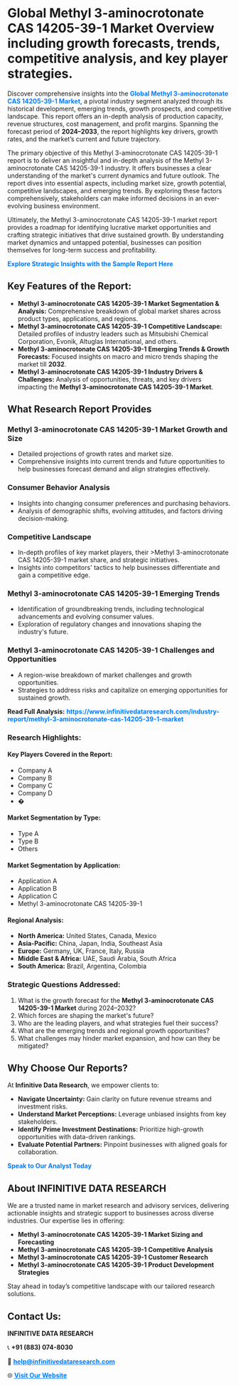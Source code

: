 <h1>Global Methyl 3-aminocrotonate CAS 14205-39-1 Market Overview including growth forecasts, trends, competitive analysis, and key player strategies.</h1>
<p>
Discover comprehensive insights into the 
<a href="https://www.infinitivedataresearch.com/industry-report/methyl-3-aminocrotonate-cas-14205-39-1-market" rel="dofollow" style="color: #007BFF; text-decoration: none;"><strong>Global Methyl 3-aminocrotonate CAS 14205-39-1 Market</strong></a>, a pivotal industry segment analyzed through its historical development, emerging trends, growth prospects, and competitive landscape. This report offers an in-depth analysis of production capacity, revenue structures, cost management, and profit margins. Spanning the forecast period of <strong>2024–2033</strong>, the report highlights key drivers, growth rates, and the market’s current and future trajectory.
</p>
<p>
The primary objective of this Methyl 3-aminocrotonate CAS 14205-39-1 report is to deliver an insightful and in-depth analysis of the Methyl 3-aminocrotonate CAS 14205-39-1 industry. It offers businesses a clear understanding of the market's current dynamics and future outlook. The report dives into essential aspects, including market size, growth potential, competitive landscapes, and emerging trends. By exploring these factors comprehensively, stakeholders can make informed decisions in an ever-evolving business environment.
</p>
<p>
Ultimately, the Methyl 3-aminocrotonate CAS 14205-39-1 market report provides a roadmap for identifying lucrative market opportunities and crafting strategic initiatives that drive sustained growth. By understanding market dynamics and untapped potential, businesses can position themselves for long-term success and profitability.
</p>
<p>
<a href="https://www.infinitivedataresearch.com/request-sample/reportId=111554" style="color: #007BFF; text-decoration: none;"><strong>Explore Strategic Insights with the Sample Report Here</strong></a>
</p>

<h2>Key Features of the Report:</h2>
<ul>
<li><strong>Methyl 3-aminocrotonate CAS 14205-39-1 Market Segmentation & Analysis:</strong> Comprehensive breakdown of global market shares across product types, applications, and regions.</li>
<li><strong>Methyl 3-aminocrotonate CAS 14205-39-1 Competitive Landscape:</strong> Detailed profiles of industry leaders such as Mitsubishi Chemical Corporation, Evonik, Altuglas International, and others.</li>
<li><strong>Methyl 3-aminocrotonate CAS 14205-39-1 Emerging Trends & Growth Forecasts:</strong> Focused insights on macro and micro trends shaping the market till <strong>2032</strong>.</li>
<li><strong>Methyl 3-aminocrotonate CAS 14205-39-1 Industry Drivers & Challenges:</strong> Analysis of opportunities, threats, and key drivers impacting the <strong>Methyl 3-aminocrotonate CAS 14205-39-1 Market</strong>.</li>
</ul>

<h2>What Research Report Provides</h2>
<h3>Methyl 3-aminocrotonate CAS 14205-39-1 Market Growth and Size</h3>
<ul>
<li>Detailed projections of growth rates and market size.</li>
<li>Comprehensive insights into current trends and future opportunities to help businesses forecast demand and align strategies effectively.</li>
</ul>

<h3>Consumer Behavior Analysis</h3>
<ul>
<li>Insights into changing consumer preferences and purchasing behaviors.</li>
<li>Analysis of demographic shifts, evolving attitudes, and factors driving decision-making.</li>
</ul>

<h3>Competitive Landscape</h3>
<ul>
<li>In-depth profiles of key market players, their >Methyl 3-aminocrotonate CAS 14205-39-1 market share, and strategic initiatives.</li>
<li>Insights into competitors' tactics to help businesses differentiate and gain a competitive edge.</li>
</ul>

<h3>Methyl 3-aminocrotonate CAS 14205-39-1 Emerging Trends</h3>
<ul>
<li>Identification of groundbreaking trends, including technological advancements and evolving consumer values.</li>
<li>Exploration of regulatory changes and innovations shaping the industry's future.</li>
</ul>

<h3>Methyl 3-aminocrotonate CAS 14205-39-1 Challenges and Opportunities</h3>
<ul>
<li>A region-wise breakdown of market challenges and growth opportunities.</li>
<li>Strategies to address risks and capitalize on emerging opportunities for sustained growth.</li>
</ul>
<p><strong>Read Full Analysis:</strong> <a href="https://www.infinitivedataresearch.com/industry-report/methyl-3-aminocrotonate-cas-14205-39-1-market" rel="dofollow" style="color: #007BFF; text-decoration: none;"><strong>https://www.infinitivedataresearch.com/industry-report/methyl-3-aminocrotonate-cas-14205-39-1-market</strong></a></p>
<h3>Research Highlights:</h3>
<h4>Key Players Covered in the Report:</h4>
<ul><li>Company A</li><li>Company B</li><li>Company C</li><li>Company D</li><li>�</li></ul>
<h4>Market Segmentation by Type:</h4>
<ul><li>Type A</li><li>Type B</li><li>Others</li></ul>
<h4>Market Segmentation by Application:</h4>
<ul><li>Application A</li><li>Application B</li><li>Application C</li><li>Methyl 3-aminocrotonate CAS 14205-39-1</li></ul>

<h4>Regional Analysis:</h4>
<ul>
<li><strong>North America:</strong> United States, Canada, Mexico</li>
<li><strong>Asia-Pacific:</strong> China, Japan, India, Southeast Asia</li>
<li><strong>Europe:</strong> Germany, UK, France, Italy, Russia</li>
<li><strong>Middle East & Africa:</strong> UAE, Saudi Arabia, South Africa</li>
<li><strong>South America:</strong> Brazil, Argentina, Colombia</li>
</ul>

<h3>Strategic Questions Addressed:</h3>
<ol>
<li>What is the growth forecast for the <strong>Methyl 3-aminocrotonate CAS 14205-39-1 Market</strong> during 2024–2032?</li>
<li>Which forces are shaping the market's future?</li>
<li>Who are the leading players, and what strategies fuel their success?</li>
<li>What are the emerging trends and regional growth opportunities?</li>
<li>What challenges may hinder market expansion, and how can they be mitigated?</li>
</ol>

<h2>Why Choose Our Reports?</h2>
<p>At <strong>Infinitive Data Research</strong>, we empower clients to:</p>
<ul>
<li><strong>Navigate Uncertainty:</strong> Gain clarity on future revenue streams and investment risks.</li>
<li><strong>Understand Market Perceptions:</strong> Leverage unbiased insights from key stakeholders.</li>
<li><strong>Identify Prime Investment Destinations:</strong> Prioritize high-growth opportunities with data-driven rankings.</li>
<li><strong>Evaluate Potential Partners:</strong> Pinpoint businesses with aligned goals for collaboration.</li>
</ul>
<p><a href="https://www.infinitivedataresearch.com/industry-report/methyl-3-aminocrotonate-cas-14205-39-1-market" rel="dofollow" style="color: #007BFF; text-decoration: none;"><strong>Speak to Our Analyst Today</strong></a></p>

<h2>About INFINITIVE DATA RESEARCH</h2>
<p>We are a trusted name in market research and advisory services, delivering actionable insights and strategic support to businesses across diverse industries. Our expertise lies in offering:</p>
<ul>
<li><strong>Methyl 3-aminocrotonate CAS 14205-39-1 Market Sizing and Forecasting</strong></li>
<li><strong>Methyl 3-aminocrotonate CAS 14205-39-1 Competitive Analysis</strong></li>
<li><strong>Methyl 3-aminocrotonate CAS 14205-39-1 Customer Research</strong></li>
<li><strong>Methyl 3-aminocrotonate CAS 14205-39-1 Product Development Strategies</strong></li>
</ul>
<p>Stay ahead in today’s competitive landscape with our tailored research solutions.</p>

<h2>Contact Us:</h2>
<p><strong>INFINITIVE DATA RESEARCH</strong></p>
<p>📞 <strong>+91 (883) 074-8030</strong></p>
<p>📧 <strong><a href="mailto:help@infinitivedataresearch.com" style="color: #007BFF;">help@infinitivedataresearch.com</a></strong></p>
<p>🌐 <strong><a href="https://www.infinitivedataresearch.com" rel="dofollow" style="color: #007BFF;">Visit Our Website</a></strong></p>